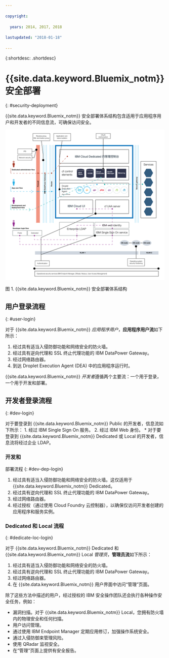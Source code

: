 ```yaml
---

copyright:

  years: 2014, 2017, 2018

lastupdated: "2018-01-18"

---
```


{:shortdesc: .shortdesc}

# {{site.data.keyword.Bluemix_notm}} 安全部署
{: #security-deployment}

{{site.data.keyword.Bluemix_notm}} 安全部署体系结构包含适用于应用程序用户和开发者的不同信息流，可确保访问安全。

![{{site.data.keyword.Bluemix_notm}} 安全部署体系结构](images/sec_deployment.svg)

图 1. {{site.data.keyword.Bluemix_notm}} 安全部署体系结构

## 用户登录流程
{: #user-login}

对于 {{site.data.keyword.Bluemix_notm}} *应用程序用户*，**应用程序用户流**如下所示：
 1. 经过具有适当入侵防御功能和网络安全的防火墙。
 2. 经过具有逆向代理和 SSL 终止代理功能的 IBM DataPower Gateway。
 3. 经过网络路由器。
 4. 到达 Droplet Execution Agent (DEA) 中的应用程序运行时。

{{site.data.keyword.Bluemix_notm}} *开发者*遵循两个主要流：一个用于登录，一个用于开发和部署。

## 开发者登录流程
{: #dev-login}

对于要登录到 {{site.data.keyword.Bluemix_notm}} Public 的开发者，信息流如下所示：
      1. 经过 IBM Single Sign On 服务。
      2. 经过 IBM Web 身份。
    * 对于要登录到 {{site.data.keyword.Bluemix_notm}} Dedicated 或 Local 的开发者，信息流将经过企业 LDAP。

### 开发和
部署流程
{: #dev-dep-login}

1. 经过具有适当入侵防御功能和网络安全的防火墙。这仅适用于 {{site.data.keyword.Bluemix_notm}} Dedicated。
2. 经过具有逆向代理和 SSL 终止代理功能的 IBM DataPower Gateway。
3. 经过网络路由器。
4. 经过授权（通过使用 Cloud Foundry 云控制器），以确保仅访问开发者创建的应用程序和服务实例。

### Dedicated 和 Local 流程
{: #dedicate-loc-login}

对于 {{site.data.keyword.Bluemix_notm}} Dedicated 和 {{site.data.keyword.Bluemix_notm}} Local *管理员*，**管理员流**如下所示：
1. 经过具有适当入侵防御功能和网络安全的防火墙。
2. 经过具有逆向代理和 SSL 终止代理功能的 IBM DataPower Gateway。
3. 经过网络路由器。
4. 在 {{site.data.keyword.Bluemix_notm}} 用户界面中访问“管理”页面。

除了这些方法中描述的用户，经过授权的 IBM 安全操作团队还会执行各种操作安全任务，例如：
 * 漏洞扫描。对于 {{site.data.keyword.Bluemix_notm}} Local，您拥有防火墙内的物理安全和任何扫描。
 * 用户访问管理。
 * 通过使用 IBM Endpoint Manager 定期应用修订，加强操作系统安全。
 * 通过入侵防御来管理风险。
 * 使用 QRadar 监视安全。
 * 在“管理”页面上提供有安全报告。
